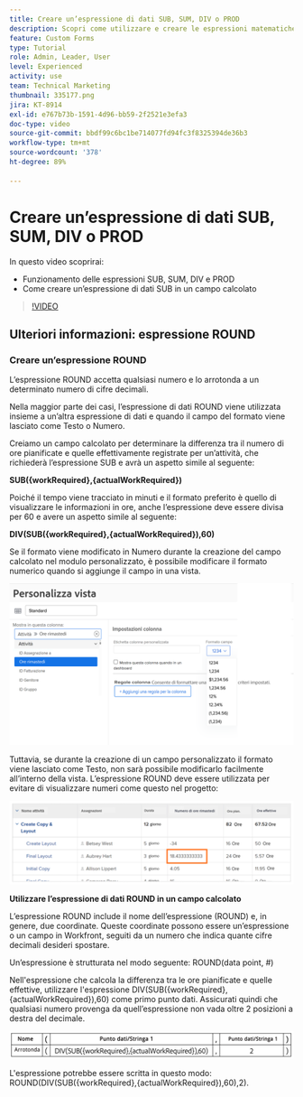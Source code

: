 ```yaml
---
title: Creare un’espressione di dati SUB, SUM, DIV o PROD
description: Scopri come utilizzare e creare le espressioni matematiche di base in un campo calcolato di Adobe  [!DNL Workfront].
feature: Custom Forms
type: Tutorial
role: Admin, Leader, User
level: Experienced
activity: use
team: Technical Marketing
thumbnail: 335177.png
jira: KT-8914
exl-id: e767b73b-1591-4d96-bb59-2f2521e3efa3
doc-type: video
source-git-commit: bbdf99c6bc1be714077fd94fc3f8325394de36b3
workflow-type: tm+mt
source-wordcount: '378'
ht-degree: 89%

---
```


# Creare un’espressione di dati SUB, SUM, DIV o PROD

In questo video scoprirai:

* Funzionamento delle espressioni SUB, SUM, DIV e PROD
* Come creare un’espressione di dati SUB in un campo calcolato

>[!VIDEO](https://video.tv.adobe.com/v/335177/?quality=12&learn=on&enablevpops=1)

## Ulteriori informazioni: espressione ROUND

### Creare un’espressione ROUND

L’espressione ROUND accetta qualsiasi numero e lo arrotonda a un determinato numero di cifre decimali.

Nella maggior parte dei casi, l’espressione di dati ROUND viene utilizzata insieme a un’altra espressione di dati e quando il campo del formato viene lasciato come Testo o Numero.

Creiamo un campo calcolato per determinare la differenza tra il numero di ore pianificate e quelle effettivamente registrate per un’attività, che richiederà l’espressione SUB e avrà un aspetto simile al seguente:

**SUB({workRequired},{actualWorkRequired})**

Poiché il tempo viene tracciato in minuti e il formato preferito è quello di visualizzare le informazioni in ore, anche l’espressione deve essere divisa per 60 e avere un aspetto simile al seguente:

**DIV(SUB({workRequired},{actualWorkRequired}),60)**

Se il formato viene modificato in Numero durante la creazione del campo calcolato nel modulo personalizzato, è possibile modificare il formato numerico quando si aggiunge il campo in una vista.

![Bilanciatore del carico di lavoro con rapporto sull’utilizzo](assets/round01.png)

Tuttavia, se durante la creazione di un campo personalizzato il formato viene lasciato come Testo, non sarà possibile modificarlo facilmente all’interno della vista. L’espressione ROUND deve essere utilizzata per evitare di visualizzare numeri come questo nel progetto:

![Bilanciatore del carico di lavoro con rapporto sull’utilizzo](assets/round02.png)

<b>Utilizzare l’espressione di dati ROUND in un campo calcolato</b>

L’espressione ROUND include il nome dell’espressione (ROUND) e, in genere, due coordinate. Queste coordinate possono essere un’espressione o un campo in Workfront, seguiti da un numero che indica quante cifre decimali desideri spostare.

Un’espressione è strutturata nel modo seguente: ROUND(data point, #)

Nell&#39;espressione che calcola la differenza tra le ore pianificate e quelle effettive, utilizzare l&#39;espressione DIV(SUB({workRequired},{actualWorkRequired}),60) come primo punto dati. Assicurati quindi che qualsiasi numero provenga da quell’espressione non vada oltre 2 posizioni a destra del decimale.

![Bilanciatore del carico di lavoro con rapporto sull’utilizzo](assets/round03.png)

L&#39;espressione potrebbe essere scritta in questo modo: ROUND(DIV(SUB({workRequired},{actualWorkRequired}),60),2).
